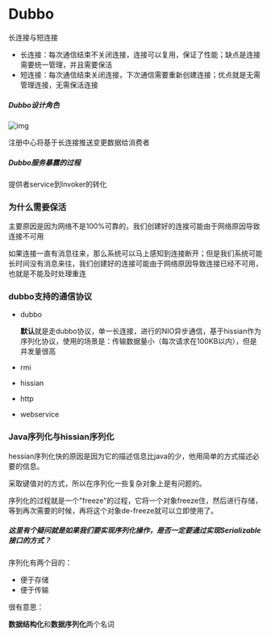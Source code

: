 # Dubbo

长连接与短连接

* 长连接：每次通信结束不关闭连接，连接可以复用，保证了性能；缺点是连接需要统一管理，并且需要保活
* 短连接：每次通信结束关闭连接，下次通信需要重新创建连接；优点就是无需管理连接，无需保活连接





##### Dubbo设计角色

![img](https://images2015.cnblogs.com/blog/524341/201604/524341-20160414132910191-1796519559.jpg)

注册中心将基于长连接推送变更数据给消费者



##### Dubbo服务暴露的过程

提供者service到Invoker的转化









### 为什么需要保活

主要原因是因为网络不是100%可靠的，我们创建好的连接可能由于网络原因导致连接不可用

如果连接一直有消息往来，那么系统可以马上感知到连接断开；但是我们系统可能长时间没有消息来往，我们创建好的连接可能由于网络原因导致连接已经不可用，也就是不能及时处理重连





### dubbo支持的通信协议

* dubbo

  <strong>默认</strong>就是走dubbo协议，单一长连接，进行的NIO异步通信，基于hissian作为序列化协议，使用的场景是：传输数据量小（每次请求在100KB以内），但是并发量很高

* rmi

* hissian

* http

* webservice





### Java序列化与hissian序列化

hessian序列化快的原因是因为它的描述信息比java的少，他用简单的方式描述必要的信息。

采取键值对的方式，所以在序列化一些复杂对象上是有问题的。



序列化的过程就是一个"freeze"的过程，它将一个对象freeze住，然后进行存储，等到再次需要的时候，再将这个对象de-freeze就可以立即使用了。



##### 这里有个疑问就是如果我们要实现序列化操作，是否一定要通过实现Serializable接口的方式？

序列化有两个目的：

* 便于存储
* 便于传输





很有意思：

<strong>数据结构化</strong>和<strong>数据序列化</strong>两个名词





